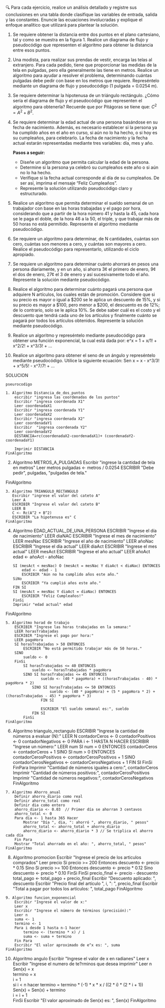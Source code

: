 🔍 Para cada ejercicio, realice un análisis detallado y registre sus conclusiones en una tabla donde clasifique las variables de entrada, salida y las constantes. Enuncie las ecuaciones involucradas y explique el enfoque analítico que utilizará para plantear la solución.

1. Se requiere obtener la distancia entre dos puntos en el plano cartesiano,
tal y como se muestra en la figura 1. Realice un diagrama de flujo y pseudocódigo
que representen el algoritmo para obtener la distancia entre
esos puntos.

2. Una modista, para realizar sus prendas de vestir, encarga las telas al extranjero.
Para cada pedido, tiene que proporcionar las medidas de la tela
en pulgadas, pero ella generalmente las tiene en metros. Realice un algoritmo
para ayudar a resolver el problema, determinando cuántas pulgadas
debe pedir con base en los metros que requiere. Represéntelo mediante un
diagrama de flujo y pseudocódigo (1 pulgada = 0.0254 m).
3. Se requiere determinar la hipotenusa de un triángulo rectángulo. ¿Cómo sería el diagrama de flujo y el pseudocódigo que representen el algoritmo para obtenerla? 
Recuerde que por Pitágoras se tiene que: $C^2 = A^2 + B^2$.
4. Se requiere determinar la edad actual de una persona basándose en su fecha de nacimiento. Además, es necesario establecer si la persona ya ha cumplido años en el año en curso, si aún no lo ha hecho, o si hoy es su cumpleaños, para celebrarlo. La fecha de nacimiento y la fecha actual estarán representadas mediante tres variables: día, mes y año.
    
    **Pasos a seguir:**
    
    - Diseñe un algoritmo que permita calcular la edad de la persona.
    - Determine si la persona ya celebró su cumpleaños este año o si aún no lo ha hecho.
    - Verifique si la fecha actual corresponde al día de su cumpleaños. De ser así, imprima el mensaje “Feliz Cumpleaños”.
    - Represente la solución utilizando pseudocódigo claro y estructurado.
5. Realice un algoritmo que permita determinar el sueldo semanal de un trabajador con base en las horas trabajadas y el pago por hora, considerando que a partir de la hora número 41 y hasta la 45, cada hora se le paga el doble, de la hora 46 a la 50, el triple, y que trabajar
más de 50 horas no está permitido. Represente el algoritmo mediante pseudocódigo.
6. Se requiere un algoritmo para determinar, de N cantidades, cuántas son cero, cuántas son menores a cero, y cuántas son mayores a cero. Realice el pseudocódigo para representarlo, utilizando el ciclo apropiado.
7. Se requiere un algoritmo para determinar cuánto ahorrará en pesos una persona diariamente, y en un año, si ahorra 3¢ el primero de enero, 9¢ el dos de enero, 27¢ el 3 de enero y así sucesivamente todo el año. Represente la solución mediante pseudocódigo.
8. Realice el algoritmo para determinar cuánto pagará una persona que adquiere N artículos, los cuales están de promoción. Considere que si su precio es mayor o igual a $200 se le aplica un descuento de 15%, y si su precio es mayor a $100, pero menor a $200, el descuento es de
12%; de lo contrario, solo se le aplica 10%. Se debe saber cuál es el costo y el descuento que tendrá cada uno de los artículos y finalmente cuánto se pagará por todos los artículos obtenidos. Represente la solución mediante pseudocódigo.
9. Realice un algoritmo y represéntelo mediante pseudocódigo para obtener una función exponencial, la cual está dada por:
 e^x = 1 + x/1! + x^2/2! + x^3/3! + ...
10. Realice un algoritmo para obtener el seno de un ángulo y represéntelo mediante pseudocódigo. Utilice la siguiente ecuación:
Sen x = x - x^3/3! + x^5/5! - x^7/7! + ...

SOLUCION
```
pseurocodigo

1. Algoritmo Distancia_de_dos_puntos
	escribir "ingresa las coordenadas de los puntos"
	Escribir "ingresa coordenada X1"
	Leer coordenadaX1
	Escribir "ingresa coordenada Y1"
	Leer coordenadaX2
	Escribir "ingresa coordenada X2"
	Leer coordenadaY1
	Escribir  "ingresa coordenada Y2"
	Leer coordenadaY2
	DISTANCIA=rc(coordenadaX2-coordenadaX1)+ (coordenadaY2-coordenadaY1)

	Imprimir DISTANCIA
FinAlgoritmo

```
2. Algoritmo METROS_A_PULGADAS
	Escribir "ingrese la cantidad de tela en metros"
	Leer metros
	pulgadas <- metros / 0.0254
	ESCRIBIR "Debe pedir", pulgadas, "pulgadas de tela."
	
FinAlgoritmo

 ```
3. Algoritmo TRIANGULO_RECTANGULO
	Escribir "ingrese el valor del cateto A"
	Leer A
	ESCRIBIR "Ingrese el valor del cateto B"
    LEER B
	C <- Rc(A^2 + B^2)
	ESCRIBIR "La hipotenusa es" C
FinAlgoritmo

```
4.  Algoritmo EDAD_ACTUAL_DE_UNA_PERSONA
		ESCRIBIR "Ingrese el día de nacimiento"
		LEER diaNAC
		ESCRIBIR "Ingrese el mes de nacimiento"
		LEER mesNac
		ESCRIBIR "Ingrese el año de nacimiento"
		LEER añoNac
		ESCRIBIR "Ingrese el día actual"
		LEER diaAct
		ESCRIBIR "Ingrese el mes actual"
		LEER mesAct
		ESCRIBIR "Ingrese el año actual"
		LEER añoAct
		edad <- añoAct - añoNac
		
		SI (mesAct < mesNac) O (mesAct = mesNac Y diaAct < diaNac) ENTONCES
			edad <- edad - 1
			ESCRIBIR "Aún no ha cumplido años este año."
		SiNo
			ESCRIBIR "Ya cumplió años este año."
		FIN SI
		SI (mesAct = mesNac Y diaAct = diaNac) ENTONCES
			ESCRIBIR "Feliz Cumpleaños!"
		FinSi
		Imprimir "edad actual" edad
	
FinAlgoritmo

```
5. Algoritmo horad de trabajo
    ESCRIBIR "Ingrese las horas trabajadas en la semana:"
    LEER horasTrabajadas
    ESCRIBIR "Ingrese el pago por hora:"
    LEER pagoHora
    SI horasTrabajadas > 50 ENTONCES
        ESCRIBIR "No está permitido trabajar más de 50 horas."
    SINO
        sueldo <- 0
	FinSi
        SI horasTrabajadas <= 40 ENTONCES
            sueldo <- horasTrabajadas * pagoHora
        SINO SI horasTrabajadas <= 45 ENTONCES
				sueldo <- (40 * pagoHora) + ((horasTrabajadas - 40) * pagoHora * 2)
			SINO SI horasTrabajadas <= 50 ENTONCES
					sueldo <- (40 * pagoHora) + (5 * pagoHora * 2) + ((horasTrabajadas - 45) * pagoHora * 3)
				FIN SI
				
				ESCRIBIR "El sueldo semanal es:", sueldo
			FIN SI
		FinSi
FinAlgoritmo
```
6.   Algoritmo triangulo_rectangulo
	ESCRIBIR "Ingrese la cantidad de números a evaluar (N):"
    LEER N
    contadorCeros <- 0
    contadorPositivos <- 0
    contadorNegativos <- 0
    PARA i <- 1 HASTA N HACER
        ESCRIBIR "Ingrese un número:"
        LEER num
        SI num = 0 ENTONCES
            contadorCeros <- contadorCeros + 1
        SINO SI num > 0 ENTONCES
				contadorCerosPositivos <- contadorCerosPositivos + 1
			SINO
				contadorCerosNegativos <- contadorCerosNegativos + 1
			FIN SI
		FinSi
	FinPara
	Imprimir  "Cantidad de números iguales a cero:", contadorCeros
	Imprimir "Cantidad de números positivos:", contadorCerosPositivos
	Imprimir  "Cantidad de números negativos:", contadorCerosNegativos
FinAlgoritmo

```
7. Algoritmo Ahorro_anual
	Definir ahorro_diario como real
    Definir ahorro_total como real
    Definir dia como entero
    ahorro_diario <- 0.03  // Primer día se ahorran 3 centavos
    ahorro_total <- 0
    Para dia <- 1 hasta 365 Hacer
        Mostrar "Día ", dia, ": ahorró ", ahorro_diario, " pesos"
        ahorro_total <- ahorro_total + ahorro_diario
        ahorro_diario <- ahorro_diario * 3 // Se triplica el ahorro cada día
    Fin Para
    Mostrar "Total ahorrado en el año: ", ahorro_total, " pesos"
FinAlgoritmo

```
8. Algoritmo promocion
    Escribir "Ingrese el precio de los articulos comprados" 
    Leer precio
		Si precio >= 200 Entonces
            descuento <- precio * 0.15
        Sino Si precio >= 100 Entonces
				descuento <- precio * 0.12
			Sino
				descuento <- precio * 0.10
			FinSi
		FinSi
			precio_final <- precio - descuento
			total_pago <- total_pago + precio_final
			Escribir "Descuento aplicado: ", descuento
			Escribir "Precio final del artículo ", i, ": ", precio_final
		Escribir "Total a pagar por todos los artículos: ", total_pago
FinAlgoritmo

```
9. Algoritmo funcion_exponencial
    Escribir "Ingrese el valor de x:"
    Leer x
    Escribir "Ingrese el número de términos (precisión):"
    Leer n
    suma <- 1
    termino <- 1
    Para i desde 1 hasta n-1 hacer
        termino <- (termino * x) / i
        suma <- suma + termino
    Fin Para
    Escribir "El valor aproximado de e^x es: ", suma
FinAlgoritmo

```
10. Algoritmo angulo
	Escribir "Ingrese el valor de x en radianes"
	Leer x 
	Escribir "Ingrese el numero de te?rminos que desea imprimir"
	Leer n
	Sen(x) = x  
    termino = x  
    i = 1  
    si i < n hacer
        termino = termino * (-1) * x * x / ((2 * i) * (2 * i + 1))  
        Sen(x) = Sen(x) + termino  
        i = i + 1  
    FinSi
	Escribir "El valor aproximado de Sen(x) es: ", Sen(x)
FinAlgoritmo
